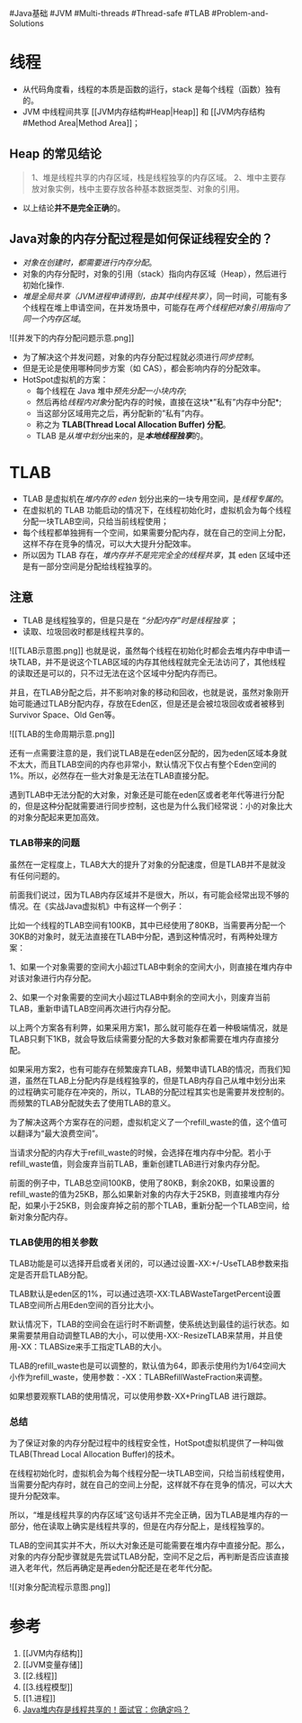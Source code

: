 #Java基础 #JVM #Multi-threads #Thread-safe #TLAB  #Problem-and-Solutions 

# 线程
- 从代码角度看，线程的本质是函数的运行，stack 是每个线程（函数）独有的。
- JVM 中线程间共享 [[JVM内存结构#Heap|Heap]] 和 [[JVM内存结构#Method Area|Method Area]]；

## Heap 的常见结论
>1、堆是线程共享的内存区域，栈是线程独享的内存区域。
>2、堆中主要存放对象实例，栈中主要存放各种基本数据类型、对象的引用。
- 以上结论**并不是完全正确**的。


## Java对象的内存分配过程是如何保证线程安全的？
- *对象在创建时，都需要进行内存分配*。
- 对象的内存分配时，对象的引用（stack）指向内存区域（Heap），然后进行初始化操作.
- *堆是全局共享（JVM进程申请得到，由其中线程共享）*，同一时间，可能有多个线程在堆上申请空间，在并发场景中，可能存在*两个线程把对象引用指向了同一个内存区域*。

![[并发下的内存分配问题示意.png]]
- 为了解决这个并发问题，对象的内存分配过程就必须进行*同步控制*。
- 但是无论是使用哪种同步方案（如 CAS），都会影响内存的分配效率。
- HotSpot虚拟机的方案：
	- 每个线程在 Java 堆中*预先分配一小块内存*;
	- 然后再给*线程内对象*分配内存的时候，直接在这块*”私有”内存中分配*;
	- 当这部分区域用完之后，再分配新的”私有”内存。
	- 称之为 **TLAB(Thread Local Allocation Buffer) 分配**。
	- TLAB 是*从堆中划分*出来的，是***本地线程独享***的。


# TLAB
- TLAB 是虚拟机在*堆内存的 eden* 划分出来的一块专用空间，是*线程专属的*。
- 在虚拟机的 TLAB 功能启动的情况下，在线程初始化时，虚拟机会为每个线程分配一块TLAB空间，只给当前线程使用；
- 每个线程都单独拥有一个空间，如果需要分配内存，就在自己的空间上分配，这样不存在竞争的情况，可以大大提升分配效率。
- 所以因为 TLAB 存在，*堆内存并不是完完全全的线程共享*，其 eden 区域中还是有一部分空间是分配给线程独享的。

## 注意
- TLAB 是线程独享的，但是只是在 *“分配内存”时是线程独享* ；
- 读取、垃圾回收时都是线程共享的。

![[TLAB示意图.png]]
也就是说，虽然每个线程在初始化时都会去堆内存中申请一块TLAB，并不是说这个TLAB区域的内存其他线程就完全无法访问了，其他线程的读取还是可以的，只不过无法在这个区域中分配内存而已。

并且，在TLAB分配之后，并不影响对象的移动和回收，也就是说，虽然对象刚开始可能通过TLAB分配内存，存放在Eden区，但是还是会被垃圾回收或者被移到Survivor Space、Old Gen等。

![[TLAB的生命周期示意.png]]

还有一点需要注意的是，我们说TLAB是在eden区分配的，因为eden区域本身就不太大，而且TLAB空间的内存也非常小，默认情况下仅占有整个Eden空间的1%。所以，必然存在一些大对象是无法在TLAB直接分配。

遇到TLAB中无法分配的大对象，对象还是可能在eden区或者老年代等进行分配的，但是这种分配就需要进行同步控制，这也是为什么我们经常说：小的对象比大的对象分配起来更加高效。

### **TLAB带来的问题**

虽然在一定程度上，TLAB大大的提升了对象的分配速度，但是TLAB并不是就没有任何问题的。

前面我们说过，因为TLAB内存区域并不是很大，所以，有可能会经常出现不够的情况。在《实战Java虚拟机》中有这样一个例子：

比如一个线程的TLAB空间有100KB，其中已经使用了80KB，当需要再分配一个30KB的对象时，就无法直接在TLAB中分配，遇到这种情况时，有两种处理方案：

1、如果一个对象需要的空间大小超过TLAB中剩余的空间大小，则直接在堆内存中对该对象进行内存分配。

2、如果一个对象需要的空间大小超过TLAB中剩余的空间大小，则废弃当前TLAB，重新申请TLAB空间再次进行内存分配。

以上两个方案各有利弊，如果采用方案1，那么就可能存在着一种极端情况，就是TLAB只剩下1KB，就会导致后续需要分配的大多数对象都需要在堆内存直接分配。

如果采用方案2，也有可能存在频繁废弃TLAB，频繁申请TLAB的情况，而我们知道，虽然在TLAB上分配内存是线程独享的，但是TLAB内存自己从堆中划分出来的过程确实可能存在冲突的，所以，TLAB的分配过程其实也是需要并发控制的。而频繁的TLAB分配就失去了使用TLAB的意义。

为了解决这两个方案存在的问题，虚拟机定义了一个refill_waste的值，这个值可以翻译为“最大浪费空间”。

当请求分配的内存大于refill_waste的时候，会选择在堆内存中分配。若小于refill_waste值，则会废弃当前TLAB，重新创建TLAB进行对象内存分配。

前面的例子中，TLAB总空间100KB，使用了80KB，剩余20KB，如果设置的refill_waste的值为25KB，那么如果新对象的内存大于25KB，则直接堆内存分配，如果小于25KB，则会废弃掉之前的那个TLAB，重新分配一个TLAB空间，给新对象分配内存。

### **TLAB使用的相关参数**

TLAB功能是可以选择开启或者关闭的，可以通过设置-XX:+/-UseTLAB参数来指定是否开启TLAB分配。

TLAB默认是eden区的1%，可以通过选项-XX:TLABWasteTargetPercent设置TLAB空间所占用Eden空间的百分比大小。

默认情况下，TLAB的空间会在运行时不断调整，使系统达到最佳的运行状态。如果需要禁用自动调整TLAB的大小，可以使用-XX:-ResizeTLAB来禁用，并且使用-XX：TLABSize来手工指定TLAB的大小。

TLAB的refill_waste也是可以调整的，默认值为64，即表示使用约为1/64空间大小作为refill_waste，使用参数：-XX：TLABRefillWasteFraction来调整。

如果想要观察TLAB的使用情况，可以使用参数-XX+PringTLAB 进行跟踪。

### **总结**

为了保证对象的内存分配过程中的线程安全性，HotSpot虚拟机提供了一种叫做TLAB(Thread Local Allocation Buffer)的技术。

在线程初始化时，虚拟机会为每个线程分配一块TLAB空间，只给当前线程使用，当需要分配内存时，就在自己的空间上分配，这样就不存在竞争的情况，可以大大提升分配效率。

所以，“堆是线程共享的内存区域”这句话并不完全正确，因为TLAB是堆内存的一部分，他在读取上确实是线程共享的，但是在内存分配上，是线程独享的。

TLAB的空间其实并不大，所以大对象还是可能需要在堆内存中直接分配。那么，对象的内存分配步骤就是先尝试TLAB分配，空间不足之后，再判断是否应该直接进入老年代，然后再确定是再eden分配还是在老年代分配。


![[对象分配流程示意图.png]]

# 参考
1. [[JVM内存结构]]
2. [[JVM变量存储]]
3. [[2.线程]]
4. [[3.线程模型]]
5. [[1.进程]]
6. [Java堆内存是线程共享的！面试官：你确定吗？](https://cloud.tencent.com/developer/article/1597475)